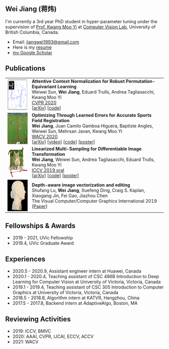 ## Wei Jiang (蒋炜)

I'm currently a 3rd year PhD student in hyper-parameter tuning under the supervision of [Prof. Kwang Moo Yi](https://www.cs.ubc.ca/~kmyi/) at [Computer Vision Lab](https://vision.cs.ubc.ca/), University of British Columbia, Canada.

* Email: jiangwei1993@gmail.com
* Here is my [resume](./pdfs/jw_resume.pdf)
* [my Google Scholar](https://scholar.google.com/citations?user=OsqGLUAAAAAJ&hl)

## Publications

|                                                              |                                                              |
| :----------------------------------------------------------- | ------------------------------------------------------------ |
| <img style="float: left;" src="./figs/acne.png" height="100"> | **Attentive Context Normalization for Robust Permutation-Equivariant Learning**<br />Weiwei Sun, **Wei Jiang**, Eduard Trulls, Andrea Tagliasacchi, Kwang Moo Yi<br />[CVPR 2020](https://www.youtube.com/watch?v=sBxguUF3XAQ)<br />[[arXiv](https://arxiv.org/abs/1907.02545)] [[code](https://github.com/vcg-uvic/acne)] |
| <img style="float: left;" src="./figs/sportsfield.png" height="100"> | **Optimizing Through Learned Errors for Accurate Sports Field Registration**<br />**Wei Jiang**, Juan Camilo Gamboa Higuera, Baptiste Angles, Weiwei Sun, Mehrsan Javan, Kwang Moo Yi<br />[WACV 2020](https://www.youtube.com/watch?v=HiE5yFoT7wY&list=PL_bDvITUYucC_TaW84be8iharg4Vj3UVj&index=1&t=4219s)<br />[[arXiv](https://arxiv.org/abs/1909.08034)] [[video](./vids/sportsfield/README.html)] [[code](https://github.com/vcg-uvic/sportsfield_release)] [[poster](./pdfs/sportsfield_poster.pdf)] |
| <img style="float: left;" src="./figs/linearized.png" height="100"> | **Linearized Multi-Sampling for Differentiable Image Transformation**<br />**Wei Jiang**, Weiwei Sun, Andrea Tagliasacchi, Eduard Trulls, Kwang Moo Yi<br />[ICCV 2019 oral](https://youtu.be/qUu1076IMWo?t=2299)<br />[[arXiv](https://arxiv.org/abs/1901.07124/)] [[code](https://github.com/vcg-uvic/linearized_multisampling_release)] [[poster](./pdfs/iccv_2019_poster.pdf)] |
| <img style="float: left;" src="./figs/diffusion_curves.png" height="100"> | **Depth-aware image vectorization and editing**<br />Shufang Lu, **Wei Jiang**, Xuefeng Ding, Craig S. Kaplan, Xiaogang Jin, Fei Gao, Jiazhou Chen<br />The Visual Computer/Computer Graphics International 2019<br />[[Paper](https://link.springer.com/article/10.1007%2Fs00371-019-01671-0)] |

## Fellowships & Awards

* 2019 - 2021, UVic Fellowship
* 2019.4, UVic Graduate Award

## Experiences

* 2020.5 - 2020.9, Assistant engineer intern at Huawei, Canada
* 2020.1 - 2020.4, Teaching assistant of CSC 486B Introduction to Deep Learning for Computer Vision at University of Victoria, Victoria, Canada
* 2019.1 - 2019.4, Teaching assistant of CSC 305 Introduction to Computer Graphics at University of Victoria, Victoria, Canada
* 2018.5 - 2018.8, Algorithm intern at KATVR, Hangzhou, China
* 2017.5 - 2017.8, Backend intern at AdaptiveAlgo, Boston, MA


## Reviewing Activities

- 2019: ICCV, BMVC
- 2020: AAAI, CVPR, IJCAI, ECCV, ACCV
- 2021: WACV
